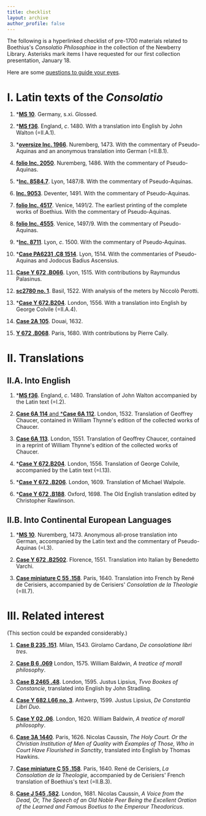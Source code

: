 ```yaml
---
title: checklist
layout: archive
author_profile: false
---
```


The following is a hyperlinked checklist of pre-1700 materials related to Boethius's *Consolatio Philosophiae* in the collection of the Newberry Library. 
Asterisks mark items I have requested for our first collection presentation, January 18.

Here are some [questions to guide your eyes](https://icornelius.github.io/boethius2019/collection-questions).

# I. Latin texts of the *Consolatio*

1. \*[**MS 10**](https://webvoyage.carli.illinois.edu/nby/cgi-bin/Pwebrecon.cgi?DB=local&v1=1&BBRecID=864601). 
Germany, s.xi.
Glossed.

2. \*[**MS f36**](https://webvoyage.carli.illinois.edu/nby/cgi-bin/Pwebrecon.cgi?DB=local&v1=1&BBRecID=871030). 
England, *c*. 1480.
With a translation into English by John Walton (=II.A.1).

3. \*[**oversize Inc. 1966**](https://vufind.carli.illinois.edu/all/vf-nby/Record/8469854). 
Nuremberg, 1473.
With the commentary of Pseudo-Aquinas and an anonymous translation into German (=II.B.1).

4. [**folio Inc. 2050**](https://vufind.carli.illinois.edu/vf-nby/Record/nby_247587). 
Nuremberg, 1486.
With the commentary of Pseudo-Aquinas.

5. \*[**Inc. 8584.7**](https://vufind.carli.illinois.edu/vf-nby/Record/nby_247593). 
Lyon, 1487/8.
With the commentary of Pseudo-Aquinas.

6. [**Inc. 9053**](https://vufind.carli.illinois.edu/vf-nby/Record/nby_247599). 
Deventer, 1491.
With the commentary of Pseudo-Aquinas.

7. [**folio Inc. 4517**](https://vufind.carli.illinois.edu/vf-nby/Record/nby_247524). 
Venice, 1491/2.
The earliest printing of the complete works of Boethius.
With the commentary of Pseudo-Aquinas.

8. [**folio Inc. 4555**](https://vufind.carli.illinois.edu/vf-nby/Record/nby_396643). 
Venice, 1497/9.
With the commentary of Pseudo-Aquinas.

9. \*[**Inc. 8711**](https://vufind.carli.illinois.edu/vf-nby/Record/nby_279133). 
Lyon, *c*. 1500.
With the commentary of Pseudo-Aquinas.

10. \*[**Case PA6231 .C8 1514**](https://vufind.carli.illinois.edu/vf-nby/Record/nby_709740). 
Lyon, 1514.
With the commentaries of Pseudo-Aquinas and Jodocus Badius Ascensius.

11. [**Case Y 672 .B066**](https://vufind.carli.illinois.edu/vf-nby/Record/nby_247609). 
Lyon, 1515.
With contributions by Raymundus Palasinus. 

12. [**sc2780 no. 1**](https://vufind.carli.illinois.edu/vf-nby/Record/nby_437181). 
Basil, 1522.
With analysis of the meters by Niccolò Perotti.

4. \*[**Case Y 672.B204**](https://vufind.carli.illinois.edu/vf-nby/Record/nby_247829/Holdings).
London, 1556.
With a translation into English by George Colvile (=II.A.4). 

13. [**Case 2A 105**](https://vufind.carli.illinois.edu/vf-nby/Record/nby_247736).
Douai, 1632.

14. [**Y 672 .B068**](https://vufind.carli.illinois.edu/vf-nby/Record/nby_247741).
Paris, 1680. 
With contributions by Pierre Cally.

# II. Translations
## II.A. Into English

1. \*[**MS f36**](https://webvoyage.carli.illinois.edu/nby/cgi-bin/Pwebrecon.cgi?DB=local&v1=1&BBRecID=871030). 
England, *c*. 1480.
Translation of John Walton accompanied by the Latin text (=I.2).

2. [**Case 6A 114** and \***Case 6A 112**](https://webvoyage.carli.illinois.edu/nby/cgi-bin/Pwebrecon.cgi?DB=local&v1=1&BBRecID=290763).
London, 1532.
Translation of Geoffrey Chaucer, contained in William Thynne's edition of the collected works of Chaucer.

3. [**Case 6A 113**](https://webvoyage.carli.illinois.edu/nby/cgi-bin/Pwebrecon.cgi?DB=local&v1=1&BBRecID=651293).
London, 1551.
Translation of Geoffrey Chaucer, contained in a reprint of William Thynne's edition of the collected works of Chaucer. 

4. \*[**Case Y 672.B204**](https://vufind.carli.illinois.edu/vf-nby/Record/nby_247829/Holdings).
London, 1556.
Translation of George Colvile, accompanied by the Latin text (=I.13). 

5. \*[**Case Y 672 .B206**](https://webvoyage.carli.illinois.edu/nby/cgi-bin/Pwebrecon.cgi?DB=local&v1=1&BBRecID=247831).
London, 1609. 
Translation of Michael Walpole. 

6. \*[**Case Y 672 .B188**](https://vufind.carli.illinois.edu/vf-nby/Record/nby_73716).
Oxford, 1698.
The Old English translation edited by Christopher Rawlinson.

## II.B. Into Continental European Languages

1. \*[**MS 10**](https://webvoyage.carli.illinois.edu/nby/cgi-bin/Pwebrecon.cgi?DB=local&v1=1&BBRecID=864601). 
Nuremberg, 1473.
Anonymous all-prose translation into German, accompanied by the Latin text and the commentary of Pseudo-Aquinas (=I.3).

2. [**Case Y 672 .B2502**](https://webvoyage.carli.illinois.edu/nby/cgi-bin/Pwebrecon.cgi?DB=local&v1=1&BBRecID=247895).
Florence, 1551. 
Translation into Italian by Benedetto Varchi. 

3. [**Case miniature C 55 .158**](https://webvoyage.carli.illinois.edu/nby/cgi-bin/Pwebrecon.cgi?DB=local&v1=1&BBRecID=247892).
Paris, 1640. 
Translation into French by René de Cerisiers, accompanied by de Cerisiers' *Consolation de la Theologie* (=III.7). 

# III. Related interest
(This section could be expanded considerably.)

1. [**Case B 235 .151**](https://vufind.carli.illinois.edu/vf-nby/Record/nby_279706).
Milan, 1543.
Girolamo Cardano, 
*De consolatione libri tres*. 

1. [**Case B 6 .069**](https://webvoyage.carli.illinois.edu/nby/cgi-bin/Pwebrecon.cgi?DB=local&v1=1&BBRecID=213004)
London, 1575.
William Baldwin, 
*A treatice of morall philosophy*.

1. [**Case B 2465 .48**](https://webvoyage.carli.illinois.edu/nby/cgi-bin/Pwebrecon.cgi?DB=local&v1=1&BBRecID=507646).
London, 1595. 
Justus Lipsius, 
*Tvvo Bookes of Constancie*, translated into English by John Stradling. 

2. [**Case Y 682.L66 no. 3**](https://webvoyage.carli.illinois.edu/nby/cgi-bin/Pwebrecon.cgi?DB=local&v1=1&BBRecID=506866).
Antwerp, 1599. 
Justus Lipsius, 
*De Constantia Libri Duo*. 

3. [**Case Y 02 .06**](https://webvoyage.carli.illinois.edu/nby/cgi-bin/Pwebrecon.cgi?DB=local&v1=1&BBRecID=213009).
London, 1620.
William Baldwin, 
*A treatice of morall philosophy*.

3. [**Case 3A 1440**](https://webvoyage.carli.illinois.edu/nby/cgi-bin/Pwebrecon.cgi?DB=local&v1=1&BBRecID=286640).
Paris, 1626. 
Nicolas Caussin, 
*The Holy Court. Or the Christian Institution of Men of Quality with Examples of Those, Who in Court Have Flourished in Sanctity*, translated into English by Thomas Hawkins. 

4. [**Case miniature C 55 .158**](https://webvoyage.carli.illinois.edu/nby/cgi-bin/Pwebrecon.cgi?DB=local&v1=1&BBRecID=247892).
Paris, 1640.
René de Cerisiers, 
*La Consolation de la Theologie*, accompanied by de Cerisiers' French translation of Boethius's text (=II.B.3). 

4. [**Case J 545 .582**](https://vufind.carli.illinois.edu/vf-nby/Record/nby_248538).
London, 1681.
Nicolas Caussin,
*A Voice from the Dead, Or, The Speech of an Old Noble Peer Being the Excellent Oration of the Learned and Famous Boetius to the Emperour Theodoricus*.